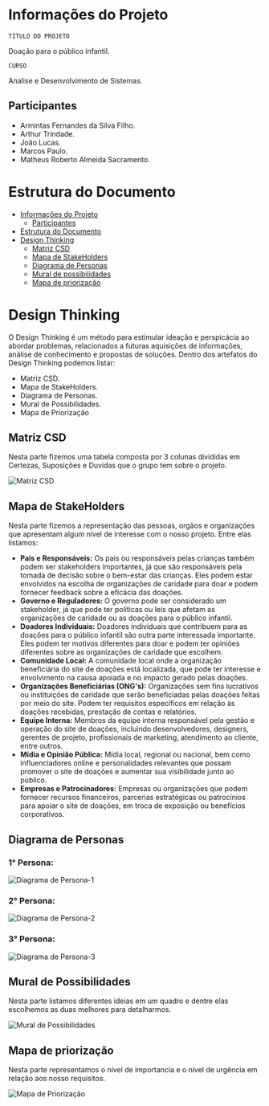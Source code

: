 # Informações do Projeto
`TÍTULO DO PROJETO`  

Doação para o público infantil. 

`CURSO` 

Analise e Desenvolvimento de Sistemas.

## Participantes

- Armintas Fernandes da Silva Filho.
- Arthur Trindade.
- João Lucas.
- Marcos Paulo.
- Matheus Roberto Almeida Sacramento. 

# Estrutura do Documento
- [Informações do Projeto](#informações-do-projeto)
  - [Participantes](#participantes)   
- [Estrutura do Documento](#estrutura-do-documento)  
- [Design Thinking](#design-thinking)
  - [Matriz CSD](#matriz-csd)
  - [Mapa de StakeHolders](#mapa-de-stakeholders)
  - [Diagrama de Personas](#diagrama-de-personas)
  - [Mural de possibilidades](#mural-de-possibilidades)
  - [Mapa de priorização](#mapa-de-priorização)

# Design Thinking 
O Design Thinking é um método para estimular ideação e perspicácia ao abordar problemas, relacionados a futuras aquisições de informações, análise de conhecimento e propostas de soluções. 
Dentro dos artefatos do Design Thinking podemos listar: 
- Matriz CSD.
- Mapa de StakeHolders.
- Diagrama de Personas.
- Mural de Possibilidades. 
- Mapa de Priorização

## Matriz CSD
Nesta parte fizemos uma tabela composta por 3 colunas divididas em Certezas, Suposições e Duvidas que o grupo tem sobre o projeto.

![Matriz CSD](images/designthinking.png)

## Mapa de StakeHolders
Nesta parte fizemos a representação das pessoas, orgãos e organizações que apresentam algum nível de interesse com o nosso projeto. Entre elas listamos: 
- **Pais e Responsáveis:** Os pais ou responsáveis pelas crianças também podem ser stakeholders importantes, já que são responsáveis pela tomada de decisão sobre o bem-estar das crianças. Eles podem estar envolvidos na escolha de organizações de caridade para doar e podem fornecer feedback sobre a eficácia das doações.
- **Governo e Reguladores:** O governo pode ser considerado um stakeholder, já que pode ter políticas ou leis que afetam as organizações de caridade ou as doações para o público infantil.
- **Doadores Individuais:** Doadores individuais que contribuem para as doações para o público infantil são outra parte interessada importante. Eles podem ter motivos diferentes para doar e podem ter opiniões diferentes sobre as organizações de caridade que escolhem.
- **Comunidade Local:** A comunidade local onde a organização beneficiária do site de doações está localizada, que pode ter interesse e envolvimento na causa apoiada e no impacto gerado pelas doações.
- **Organizações Beneficiárias (ONG's):** Organizações sem fins lucrativos ou instituições de caridade que serão beneficiadas pelas doações feitas por meio do site. Podem ter requisitos específicos em relação às doações recebidas, prestação de contas e relatórios.
- **Equipe Interna:** Membros da equipe interna responsável pela gestão e operação do site de doações, incluindo desenvolvedores, designers, gerentes de projeto, profissionais de marketing, atendimento ao cliente, entre outros.
- **Mídia e Opinião Pública:** Mídia local, regional ou nacional, bem como influenciadores online e personalidades relevantes que possam promover o site de doações e aumentar sua visibilidade junto ao público.
- **Empresas e Patrocinadores:**  Empresas ou organizações que podem fornecer recursos financeiros, parcerias estratégicas ou patrocínios para apoiar o site de doações, em troca de exposição ou benefícios corporativos.

## Diagrama de Personas
### 1° Persona:

![Diagrama de Persona-1](images/Diagrama1.png)

### 2° Persona:

![Diagrama de Persona-2](images/Diagrama2.png)

### 3° Persona:

![Diagrama de Persona-3](images/Diagrama3.png)


## Mural de Possibilidades
Nesta parte listamos diferentes ideias em um quadro e dentre elas escolhemos as duas melhores para detalharmos.

![Mural de Possibilidades](images/mural.png)

## Mapa de priorização
Nesta parte representamos o nível de importancia e o nível de urgência em relação aos nosso requisitos.

![Mapa de Priorização](images/mapa.png)
